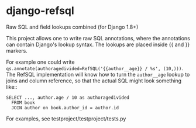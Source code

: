 django-refsql
=============

Raw SQL and field lookups combined (for Django 1.8+)

This project allows one to write raw SQL annotations, where the annotations
can contain Django's lookup syntax. The lookups are placed inside {{ and }}
markers.

For example one could write `qs.annotate(authoragedivided=RefSQL('{{author__age}} / %s', (10,)))`.
The RefSQL implementation will know how to turn the `author__age` lookup to
joins and column reference, so that the actual SQL might look something like::

    SELECT ..., author.age / 10 as authoragedivided
      FROM book
      JOIN author on book.author_id = author.id

For examples, see testproject/testproject/tests.py
